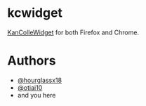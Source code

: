 # kcwidget

[KanColleWidget](https://github.com/otiai10/KanColleWidget) for both Firefox and Chrome.

# Authors

- [@hourglassx18](https://github.com/hourglassx18)
- [@otiai10](https://github.com/otiai10)
- and you here
